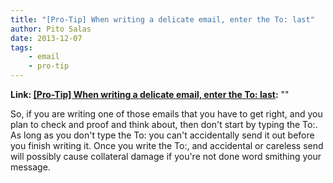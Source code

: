 ```yaml
---
title: "[Pro-Tip] When writing a delicate email, enter the To: last"
author: Pito Salas
date: 2013-12-07
tags:
    - email
    - pro-tip
---
```


**Link: [[Pro-Tip] When writing a delicate email, enter the To: last](None):** ""

So, if you are writing one of those emails that you have to get right, and you
plan to check and proof and think about, then don't start by typing the To:.
As long as you don't type the To: you can't accidentally send it out before
you finish writing it. Once you write the To:, and accidental or careless send
will possibly cause collateral damage if you're not done word smithing your
message.


